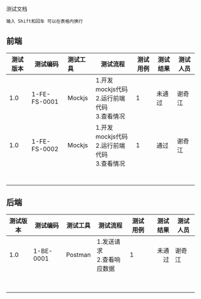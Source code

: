 测试文档



~~~ 
输入 Shift和回车 可以在表格内换行
~~~



## 前端

| 测试版本 | 测试编码         | 测试工具   | 测试流程                                     | 测试用例 | 测试结果 | 测试人员 |
| ---- | ------------ | :----- | ---------------------------------------- | ---- | ---- | ---- |
| 1.0  | 1-FE-FS-0001 | Mockjs | 1.开发mockjs代码  <br />2.运行前端代码  <br />3.查看情况 | 1    | 未通过  | 谢奇江  |
| 1.0  | 1-FE-FS-0002 | Mockjs | 1.开发mockjs代码  <br />2.运行前端代码  <br />3.查看情况 | 1    | 通过   | 谢奇江  |
|      |              |        |                                          |      |      |      |
|      |              |        |                                          |      |      |      |
|      |              |        |                                          |      |      |      |
|      |              |        |                                          |      |      |      |
|      |              |        |                                          |      |      |      |
|      |              |        |                                          |      |      |      |
|      |              |        |                                          |      |      |      |

## 后端

| 测试版本 | 测试编码      | 测试工具    | 测试流程                  | 测试用例 | 测试结果 | 测试人员 |
| ---- | --------- | ------- | --------------------- | ---- | ---: | ---- |
| 1.0  | 1-BE-0001 | Postman | 1.发送请求<br /> 2.查看响应数据 | 1    |  未通过 | 谢奇江  |
|      |           |         |                       |      |      |      |
|      |           |         |                       |      |      |      |
|      |           |         |                       |      |      |      |
|      |           |         |                       |      |      |      |
|      |           |         |                       |      |      |      |
|      |           |         |                       |      |      |      |
|      |           |         |                       |      |      |      |
|      |           |         |                       |      |      |      |

